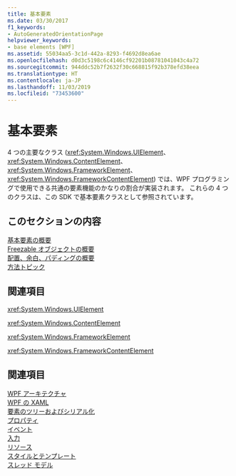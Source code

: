 ```yaml
---
title: 基本要素
ms.date: 03/30/2017
f1_keywords:
- AutoGeneratedOrientationPage
helpviewer_keywords:
- base elements [WPF]
ms.assetid: 55034aa5-3c1d-442a-8293-f4692d8ea6ae
ms.openlocfilehash: d0d3c5198c6c4146cf92201b08781041043c4a72
ms.sourcegitcommit: 944ddc52b7f2632f30c668815f92b378efd38eea
ms.translationtype: HT
ms.contentlocale: ja-JP
ms.lasthandoff: 11/03/2019
ms.locfileid: "73453600"
---
```

# <a name="base-elements"></a>基本要素
4 つの主要なクラス (<xref:System.Windows.UIElement>、<xref:System.Windows.ContentElement>、<xref:System.Windows.FrameworkElement>、<xref:System.Windows.FrameworkContentElement>) では、WPF プログラミングで使用できる共通の要素機能のかなりの割合が実装されます。 これらの 4 つのクラスは、この SDK で基本要素クラスとして参照されています。  
  
## <a name="in-this-section"></a>このセクションの内容  
 [基本要素の概要](base-elements-overview.md)  
 [Freezable オブジェクトの概要](freezable-objects-overview.md)  
 [配置、余白、パディングの概要](alignment-margins-and-padding-overview.md)  
 [方法トピック](base-elements-how-to-topics.md)  
  
## <a name="reference"></a>関連項目  
 <xref:System.Windows.UIElement>  
  
 <xref:System.Windows.ContentElement>  
  
 <xref:System.Windows.FrameworkElement>  
  
 <xref:System.Windows.FrameworkContentElement>  
  
## <a name="related-sections"></a>関連項目  
 [WPF アーキテクチャ](wpf-architecture.md)  
  [WPF の XAML](xaml-in-wpf.md)  
  [要素のツリーおよびシリアル化](element-tree-and-serialization.md)  
  [プロパティ](properties-wpf.md)  
  [イベント](events-wpf.md)  
  [入力](input-wpf.md)  
  [リソース](resources-wpf.md)  
  [スタイルとテンプレート](../../../desktop-wpf/fundamentals/styles-templates-overview.md)  
  [スレッド モデル](threading-model.md)
